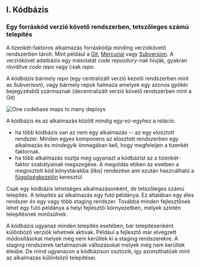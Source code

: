 ## I. Kódbázis
### Egy forráskód verzió követő rendszerben, tetszőleges számú telepítés

A tizenkét-faktoros alkalmazás forráskódja minding verziókövető rendszerben tárolt. Mint például a [Git](http://git-scm.com/), [Mercurial](https://www.mercurial-scm.org/) vagy [Subversion](http://subversion.apache.org/). A verziókövet adatbázis egy másolatát *code repository*-nak hívják, gyakran rövidítve *code repo* vagy csak *repo*.

A *kódbázis* bármely repo (egy centralizált verzió kezelő rendszerben mint as Subverison), vagy bármely repok halmaza amelyek egy azonos gyökér bejegyzésből származnak (decentralizált verzió követő rendszerben mint a Git)


![One codebase maps to many deploys](/images/codebase-deploys.png)

A kódbázis és az alkalmazás között mindig egy-ez-egyhez a reláció:

* ha több kódbázis van az nem egy alkalmazás -- az egy elosztott rendszer. Minden egyes komponens az elosztott rendszerben egy alkalmazás és mindegyik önmagában kell, hogy megfeleljen a tizenkét faktornak.
* ha több alkalmazás osztja meg ugyanazt a kódbázist az a tizenkét-faktor szabályainak megszegése. A megoldás ebben az esetben a megosztott kód könyvtárakba (libs) rendezése ami ezután használható a [függőségkezelőn](./dependencies) keresztül

Csak egy kódbázis lehetséges alkalmazásonként, de tetszőleges számú telepítés. A *telepítés* az alkalmazás egy futó példánya. Ez általában egy éles rendszer és egy vagy több staging rendszer. Továbbá minden fejlesztőnek lehet egy futó példánya a helyi fejlesztői környezetben, melyek szintén telepítésnek minősülnek.

A kódbázis ugyanaz minden telepítés esetében, bár telepítésenként különböző verziók lehetnek aktívak. Például a fejlesztő már elvégzett módosításokat melyek még nem kerültek ki a staging rendszerekre. A staging rendszerek tartalmaznak változásokat melyek még nem kerültek élesbe. De mind ugyanazon a kódbázison osztozik, így azonsíthatóak mint az alkalmazás különböző telepítései.

